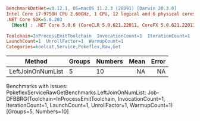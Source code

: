 ``` ini

BenchmarkDotNet=v0.12.1, OS=macOS 11.2.3 (20D91) [Darwin 20.3.0]
Intel Core i7-9750H CPU 2.60GHz, 1 CPU, 12 logical and 6 physical cores
.NET Core SDK=5.0.203
  [Host] : .NET Core 5.0.6 (CoreCLR 5.0.621.22011, CoreFX 5.0.621.22011), X64 RyuJIT

Toolchain=InProcessEmitToolchain  InvocationCount=1  IterationCount=1  
LaunchCount=1  UnrollFactor=1  WarmupCount=1  
Categories=koolcat,Service,Pokeflex,Raw,Get  

```
|            Method | Groups | Numbers | Mean | Error |
|------------------ |------- |-------- |-----:|------:|
| LeftJoinOnNumList |      5 |      10 |   NA |    NA |

Benchmarks with issues:
  PokeflexServiceRawGetBenchmarks.LeftJoinOnNumList: Job-DFBBRG(Toolchain=InProcessEmitToolchain, InvocationCount=1, IterationCount=1, LaunchCount=1, UnrollFactor=1, WarmupCount=1) [Groups=5, Numbers=10]

